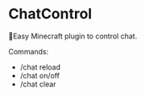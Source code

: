 # ChatControl
👮Easy Minecraft plugin to control chat.

Commands:
 - /chat reload
 - /chat on/off
 - /chat clear

